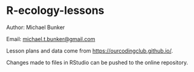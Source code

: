 # R-ecology-lessons

Author: Michael Bunker

Email:  michael.t.bunker@gmail.com

Lesson plans and data come from https://ourcodingclub.github.io/.

Changes made to files in RStudio can be pushed to the online repository.